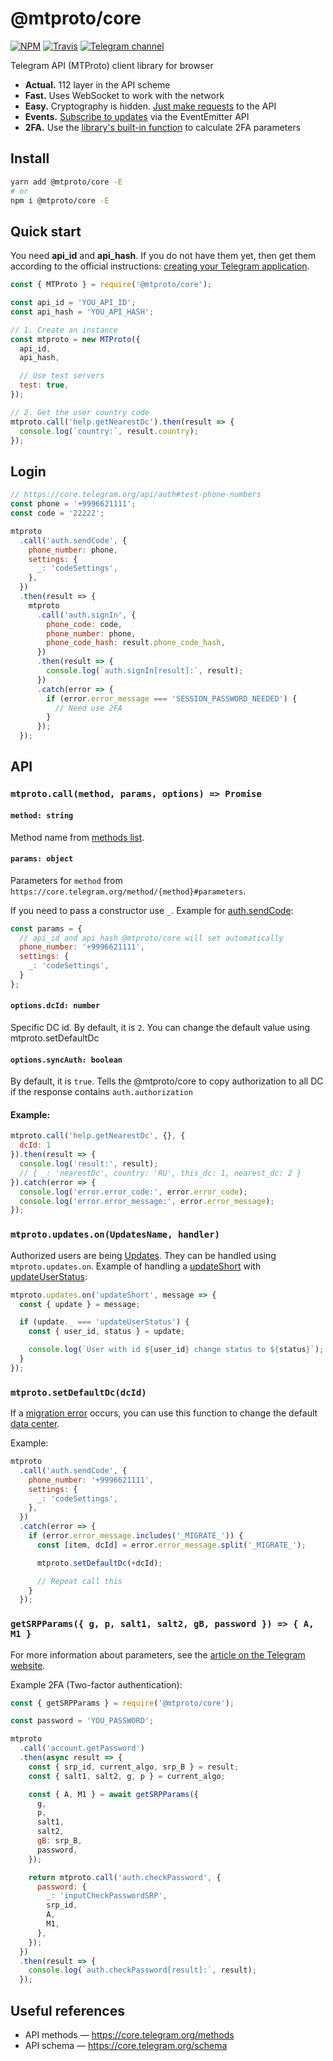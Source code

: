 # @mtproto/core

[![NPM](https://img.shields.io/npm/v/@mtproto/core.svg?style=flat-square)](https://www.npmjs.com/package/@mtproto/core)
[![Travis](https://img.shields.io/travis/com/alik0211/mtproto-core/master.svg?style=flat-square)](https://travis-ci.com/alik0211/mtproto-core)
[![Telegram channel](https://img.shields.io/badge/Telegram-channel-blue?style=flat-square&logo=telegram)](https://t.me/mtproto_core)

Telegram API (MTProto) client library for browser

* **Actual.** 112 layer in the API scheme
* **Fast.** Uses WebSocket to work with the network
* **Easy.** Cryptography is hidden. [Just make requests](#mtprotocallmethod-options--promise) to the API
* **Events.** [Subscribe to updates](#mtprotoupdatesonupdatesname-handler) via the EventEmitter API
* **2FA.** Use the [library's built-in function](#getsrpparams-g-p-salt1-salt2-gb-password----a-m1-) to calculate 2FA parameters

## Install
```sh
yarn add @mtproto/core -E
# or
npm i @mtproto/core -E
```

## Quick start

You need **api_id** and **api_hash**. If you do not have them yet, then get them according to the official instructions: [creating your Telegram application](https://core.telegram.org/api/obtaining_api_id).

```js
const { MTProto } = require('@mtproto/core');

const api_id = 'YOU_API_ID';
const api_hash = 'YOU_API_HASH';

// 1. Create an instance
const mtproto = new MTProto({
  api_id,
  api_hash,

  // Use test servers
  test: true,
});

// 2. Get the user country code
mtproto.call('help.getNearestDc').then(result => {
  console.log(`country:`, result.country);
});
```

## Login
```js
// https://core.telegram.org/api/auth#test-phone-numbers
const phone = '+9996621111';
const code = '22222';

mtproto
  .call('auth.sendCode', {
    phone_number: phone,
    settings: {
      _: 'codeSettings',
    },
  })
  .then(result => {
    mtproto
      .call('auth.signIn', {
        phone_code: code,
        phone_number: phone,
        phone_code_hash: result.phone_code_hash,
      })
      .then(result => {
        console.log(`auth.signIn[result]:`, result);
      })
      .catch(error => {
        if (error.error_message === 'SESSION_PASSWORD_NEEDED') {
          // Need use 2FA
        }
      });
  });
```

## API

### `mtproto.call(method, params, options) => Promise`

#### `method: string`
Method name from [methods list](https://core.telegram.org/methods).

#### `params: object`

Parameters for `method` from `https://core.telegram.org/method/{method}#parameters`.

If you need to pass a constructor use `_`. Example for [auth.sendCode](https://core.telegram.org/method/auth.sendCode#parameters):
```js
const params = {
  // api_id and api_hash @mtproto/core will set automatically
  phone_number: '+9996621111',
  settings: {
    _: 'codeSettings',
  }
};
```

#### `options.dcId: number`
Specific DC id. By default, it is `2`. You can change the default value using mtproto.setDefaultDc

#### `options.syncAuth: boolean`
By default, it is `true`. Tells the @mtproto/core to copy authorization to all DC if the response contains `auth.authorization`

#### Example:
```js
mtproto.call('help.getNearestDc', {}, {
  dcId: 1
}).then(result => {
  console.log('result:', result);
  // { _: 'nearestDc', country: 'RU', this_dc: 1, nearest_dc: 2 }
}).catch(error => {
  console.log('error.error_code:', error.error_code);
  console.log('error.error_message:', error.error_message);
});
```

### `mtproto.updates.on(UpdatesName, handler)`
Authorized users are being [Updates](https://core.telegram.org/type/Updates). They can be handled using `mtproto.updates.on`. Example of handling a [updateShort](https://core.telegram.org/constructor/updateShort) with [updateUserStatus](https://core.telegram.org/constructor/updateUserStatus):
```js
mtproto.updates.on('updateShort', message => {
  const { update } = message;

  if (update._ === 'updateUserStatus') {
    const { user_id, status } = update;

    console.log(`User with id ${user_id} change status to ${status}`);
  }
});
```

### `mtproto.setDefaultDc(dcId)`
If a [migration error](https://core.telegram.org/api/errors#303-see-other) occurs, you can use this function to change the default [data center](https://core.telegram.org/api/datacenter).

Example:
```js
mtproto
  .call('auth.sendCode', {
    phone_number: '+9996621111',
    settings: {
      _: 'codeSettings',
    },
  })
  .catch(error => {
    if (error.error_message.includes('_MIGRATE_')) {
      const [item, dcId] = error.error_message.split('_MIGRATE_');

      mtproto.setDefaultDc(+dcId);

      // Repeat call this
    }
  });
```

### `getSRPParams({ g, p, salt1, salt2, gB, password }) => { A, M1 }`

For more information about parameters, see the [article on the Telegram website](https://core.telegram.org/api/srp).

Example 2FA (Two-factor authentication):
```js
const { getSRPParams } = require('@mtproto/core');

const password = 'YOU_PASSWORD';

mtproto
  .call('account.getPassword')
  .then(async result => {
    const { srp_id, current_algo, srp_B } = result;
    const { salt1, salt2, g, p } = current_algo;

    const { A, M1 } = await getSRPParams({
      g,
      p,
      salt1,
      salt2,
      gB: srp_B,
      password,
    });

    return mtproto.call('auth.checkPassword', {
      password: {
        _: 'inputCheckPasswordSRP',
        srp_id,
        A,
        M1,
      },
    });
  })
  .then(result => {
    console.log(`auth.checkPassword[result]:`, result);
  });
```

## Useful references

- API methods — https://core.telegram.org/methods
- API schema — https://core.telegram.org/schema
